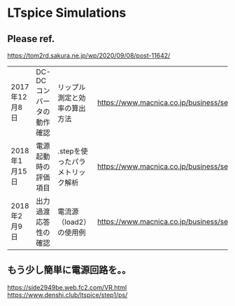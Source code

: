 # LTspice Simulations
## Please ref.

https://tom2rd.sakura.ne.jp/wp/2020/09/08/post-11642/

|||||
|--- |--- |--- |--- |
|2017年12月8日|DC-DCコンバータの動作確認|リップル測定と効率の算出方法|https://www.macnica.co.jp/business/semiconductor/articles/analog_devices/125645/|
|2018年1月15日|電源起動時の評価項目|.stepを使ったパラメトリック解析|https://www.macnica.co.jp/business/semiconductor/articles/analog_devices/126021/|
|2018年2月9日|出力過渡応答性の確認|電流源（load2）の使用例|https://www.macnica.co.jp/business/semiconductor/articles/analog_devices/126509/|

## もう少し簡単に電源回路を。。 
https://side2949be.web.fc2.com/VR.html  
https://www.denshi.club/ltspice/step1/ps/

